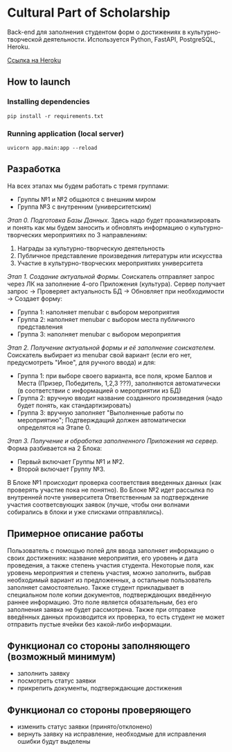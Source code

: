 # Cultural Part of Scholarship
Back-end для заполнения студентом форм о достижениях в культурно-творческой деятельности. Используется Python, FastAPI, PostgreSQL, Heroku.

[Ссылка на Heroku](https://culturalpart.herokuapp.com/items)

## How to launch
### Installing dependencies
    pip install -r requirements.txt
### Running application (local server)
	uvicorn app.main:app --reload


## Разработка
На всех этапах мы будем работать с тремя группами:
- Группы №1 и №2 общаются с внешним миром
- Группа №3 с внутренним (университетским)

_Этап 0. Подготовка Базы Данных._
Здесь надо будет проанализировать и понять как мы будем заносить и обновлять информацию о культурно-творческих мероприятиях по 3 направлениям:
1. Награды за культурно-творческую деятельность
2. Публичное представление произведения литературы или искусства
3. Участие в культурно-творческих мероприятиях университета

_Этап 1. Создание актуальной Формы._
Соискатель отправляет запрос через ЛК на заполнение 4-ого Приложения (культура).
Сервер получает запрос -> Проверяет актуальность БД -> Обновляет при необходимости -> Создает форму:
- Группа 1: наполняет menubar с выбором мероприятия
- Группа 2: наполняет menubar с выбором места публичного представления
- Группа 3: наполняет menubar с выбором мероприятия

_Этап 2. Получение актуальной формы и её заполнение соискателем._
Соискатель выбирает из menubar свой вариант (если его нет, предусмотреть "Иное", для ручного ввода) и для:
- Группа 1: при выборе своего варианта, все поля, кроме Баллов и Места (Призер, Победитель, 1,2,3 ???), заполняются автоматически (в соответствии с информацией о мероприятии из БД)
- Группа 2: вручную вводит название созданного произведения (надо будет понять, как стандартизировать)
- Группа 3: вручную заполняет "Выполненные работы по мероприятию"; Подтверждащий должен автоматически определятся на Этапе 0.

_Этап 3. Получение и обработка заполненного Приложения на сервер._
Форма разбивается на 2 Блока:
- Первый включает Группы №1 и №2. 
- Второй включает Группу №3.

В Блоке №1 происходит проверка соответствия введенных данных (как проверять участие пока не понятно).
Во Блоке №2 идет рассылка по внутренней почте университета Ответственным за подтверждение участия соответсвующих заявок (лучше, чтобы они волнами собирались в блоки и уже списками отправлялись).

## Примерное описание работы
Пользователь с помощью полей для ввода заполняет информацию о своих достижениях: название мероприятия, его уровень и дата проведения, а также степень участия студента. Некоторые поля, как уровень мероприятия и степень участия, можно заполнить, выбрав необходимый вариант из предложенных, а остальные пользователь заполняет самостоятельно. Также студент прикладывает в специальном поле копии документов, подтверждающих введённую раннее информацию. Это поле является обязательным, без его заполнения заявка не будет рассмотрена. Также при отправке введённых данных производится их проверка, то есть студент не может отправить пустые ячейки без какой-либо информации. 

## Функционал со стороны заполняющего (возможный минимум)

- заполнить заявку
- посмотреть статус заявки
- прикрепить документы, подтверждающие достижения

## Функционал со стороны проверяющего
- изменить статус заявки (принято/отклонено)
- вернуть заявку на исправление, необходмые для исправления ошибки будут выделены

